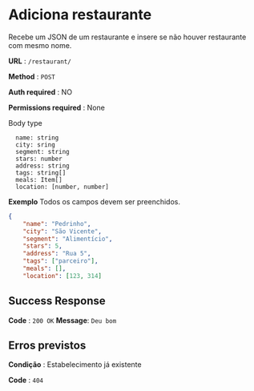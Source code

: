 # Adiciona restaurante

Recebe um JSON de um restaurante e insere se não houver restaurante com mesmo nome.

**URL** : `/restaurant/`

**Method** : `POST`

**Auth required** : NO

**Permissions required** : None

Body type
```
  name: string
  city: sring
  segment: string
  stars: number
  address: string
  tags: string[]
  meals: Item[]
  location: [number, number]  
```

**Exemplo** Todos os campos devem ser preenchidos.
```json
{
    "name": "Pedrinho",
    "city": "São Vicente",
    "segment": "Alimentício",
    "stars": 5,
    "address": "Rua 5",
    "tags": ["parceiro"],
    "meals": [],
    "location": [123, 314]
```

## Success Response

**Code** : `200 OK`
**Message**: `Deu bom`

## Erros previstos

**Condição** : Estabelecimento já existente

**Code** : `404`

